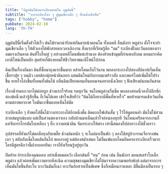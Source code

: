 ```yaml
---
title: "ปลูกต้นไม้บนระเบียงคอนโด ฤดูฝนนี้"
subtitle: "จากระเบียงโล่ง ๆ สู่มุมเขียวเล็ก ๆ ที่รดน้ำเช้าเย็น"
tags: ["hobby", "home"]
pubDate: 2024-02-10
lang: 'th-TH'
---
```


ฤดูฝนปีนี้เริ่มตั้งตัวได้เร็ว ต้นไม้ราคาน่ารักแห่กันมาหน้าคอนโด ทั้งเดหลี ลิ้นมังกร พลูด่าง ตั้งใจจะทำมุมเขียวเล็ก ๆ ให้ตัวเองได้พักสายตาเวลาเลิกงาน สิ่งแรกที่เรียนรู้คือ “ลม” ระเบียงฝั่งตะวันตกของเราลมแรงเกินคาด ต้นที่ใบใหญ่ ๆ อย่างเดหลีโดนพัดซะก้านงอ ต้องย้ายเข้ามุมที่กำแพงบังลม ตอนแรกคิดเอาดีไซน์เป็นหลัก สุดท้ายก็ต้องยอมให้ชีววิทยาชนะดีไซน์ไปก่อน

ดินเป็นเรื่องถัดมา ดินที่ซื้อมาถุงแรกชื้นมาก คล้ายโดนเก็บไว้นาน พอลงกระถางไปสองสัปดาห์เริ่มเห็นเชื้อราปุย ๆ บนผิว เลยต้องคุ้ยหน้าดินออก ผสมดินใหม่กับกาบมะพร้าวสับ และเพอร์ไลต์เพิ่มให้โปร่งขึ้น หายใจโล่งขึ้นทั้งคนทั้งต้นไม้ กลิ่นดินเปียกตอนเย็นหอมจนอยากนั่งเงียบ ๆ ฟังเสียงฝนบนกันสาด

เรื่องน้ำรดกะเวลาไม่ค่อยถูก ช่วงแรกใจร้อน รดทุกวัน จนใบพลูด่างเริ่มซีด พอลองสอดนิ้วลงไปลึกซักสองข้อนิ้วแล้วรู้สึกชื้น ก็เว้นได้เลย เข้าใจเสียทีว่า “ต้นไม้ก็อยากมีพื้นที่หายใจ” พอย้ายมารดเช้าเว้นเย็นตามสภาพอากาศ ใบมันเงาขึ้นแบบเห็นได้ชัด

ระเบียงเล็ก ๆ ยังพอใส่ชั้นไม้วางกระถางได้อีกหนึ่งชั้น ติดแถบไฟเส้นสั้น ๆ ไว้ให้ดูตอนค่ำ มันไม่ใช่สวนสวยสมบูรณ์แบบ แต่เป็นสวนของเราเอง กลับบ้านมาเห็นแล้วใจอ่อนลงทุกที วันไหนเครียดจากงานก็แค่จับกรรไกรตัดใบเหลือง ๆ ทิ้ง กวาดหน้าดิน จัดกระถางให้ตรง เท่านี้สมองก็ปล่อยวางได้ชั่วคราว

อุปสรรคที่ยังแก้ไม่ตกคือยุงกับเพลี้ย ช่วงฝนหนัก ๆ จะโผล่มาเป็นพัก ๆ ลองใช้สบู่ล้างจานเจือจางพ่นเบา ๆ สลับกับเช็ดใบผลัดกันไป พอเอาอยู่ แต่ต้องสม่ำเสมอ ไม่งั้นแพ้แบบโดนยึดครองระเบียงเร็วมาก ใครมีสูตรดีกว่านี้ฝากบอกทีนะ เราก็ยังเรียนรู้อยู่ทุกวัน

ปิดท้าย ถ้าระเบียงคุณแคบ อย่าเพิ่งหมดหวัง เลือกต้นที่ “ทน” ก่อน เช่น ลิ้นมังกร มอนสเตร่าใบเล็ก พลูด่าง แล้วค่อยเพิ่มความยากทีละนิด ความสุขของมุมเขียวไม่ได้มาจากความเพอร์เฟกต์ แต่มาจากการเห็นมันโตขึ้นทีละใบ บางวันมันก็เฉา บางวันก้อสวยเป็นพิเศษ ซึ่งก็เหมือนเราแหละ มีขึ้นมีลงเป็นรอบ ๆ


